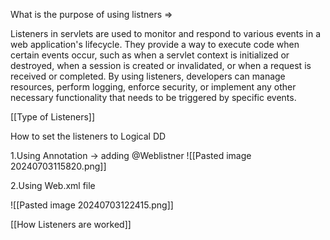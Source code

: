 
What is the purpose of using listners =>

Listeners in servlets are used to monitor and respond to various events in a web application's lifecycle. They provide a way to execute code when certain events occur, such as when a servlet context is initialized or destroyed, when a session is created or invalidated, or when a request is received or completed. By using listeners, developers can manage resources, perform logging, enforce security, or implement any other necessary functionality that needs to be triggered by specific events.

[[Type of Listeners]]

How to set the listeners to Logical DD

1.Using Annotation -> adding @Weblistner
![[Pasted image 20240703115820.png]]

2.Using Web.xml file

![[Pasted image 20240703122415.png]]

[[How Listeners are worked]]
